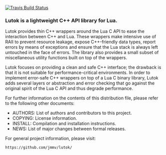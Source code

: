 [![Travis Build Status](https://travis-ci.org/jmmv/lutok.svg?branch=master)](//travis-ci.org/jmmv/lutok)

### Lutok is a lightweight C++ API library for Lua.

Lutok provides thin C++ wrappers around the Lua C API to ease the
interaction between C++ and Lua.  These wrappers make intensive use of
RAII to prevent resource leakage, expose C++-friendly data types, report
errors by means of exceptions and ensure that the Lua stack is always
left untouched in the face of errors.  The library also provides a small
subset of miscellaneous utility functions built on top of the wrappers.

Lutok focuses on providing a clean and safe C++ interface; the drawback
is that it is not suitable for performance-critical environments.  In
order to implement error-safe C++ wrappers on top of a Lua C binary
library, Lutok adds several layers or abstraction and error checking
that go against the original spirit of the Lua C API and thus degrade
performance.

For further information on the contents of this distribution file,
please refer to the following other documents:

* AUTHORS: List of authors and contributors to this project.
* COPYING: License information.
* INSTALL: Compilation and installation instructions.
* NEWS: List of major changes between formal releases.

For general project information, please visit:

    https://github.com/jmmv/lutok/
